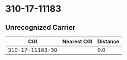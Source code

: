 # 310-17-11183
## Unrecognized Carrier


| CGI | Nearest CGI | Distance |
|-----|-------------|----------|
| 310-17-11183-30 |  | 0.0 |
